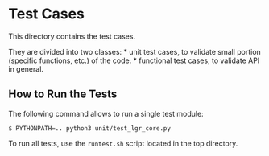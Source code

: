 # Test Cases

This directory contains the test cases.

They are divided into two classes:
	* unit test cases, to validate small portion (specific functions, etc.) of the code.
	* functional test cases, to validate API in general.

## How to Run the Tests

The following command allows to run a single test module:

	$ PYTHONPATH=.. python3 unit/test_lgr_core.py

To run all tests, use the `runtest.sh` script located in the top directory.
